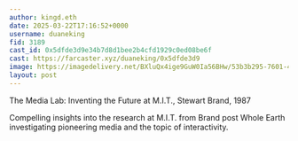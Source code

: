 ```yaml
---
author: kingd.eth
date: 2025-03-22T17:16:52+0000
username: duaneking
fid: 3189
cast_id: 0x5dfde3d9e34b7d8d1bee2b4cfd1929c0ed08be6f
cast: https://farcaster.xyz/duaneking/0x5dfde3d9
image: https://imagedelivery.net/BXluQx4ige9GuW0Ia56BHw/53b3b295-7601-4574-8907-345402246d00/original
layout: post
---
```


The Media Lab: Inventing the Future at M.I.T., Stewart Brand, 1987

Compelling insights into the research at M.I.T. from Brand post Whole Earth investigating pioneering media and the topic of interactivity.

<img src='https://imagedelivery.net/BXluQx4ige9GuW0Ia56BHw/53b3b295-7601-4574-8907-345402246d00/original' alt='' referrerpolicy='no-referrer'/>
